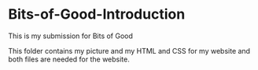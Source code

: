 # Bits-of-Good-Introduction
This is my submission for Bits of Good

This folder contains my picture and my HTML and CSS for my website and both files are needed for the website.
